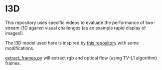 # I3D

This repository uses specific videos to evaluate the performance of two-stream I3D against visual challenges (as an example rapid display of images!)

The I3D model used here is inspired by [this repository](https://github.com/piergiaj/pytorch-i3d) with some modifications.

[extract_frames.py](extract_frames.py) will extract rgb and optical flow (using TV-L1 algorithm) frames.
